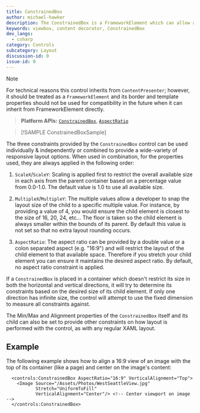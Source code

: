 ```yaml
---
title: ConstrainedBox
author: michael-hawker
description: The ConstrainedBox is a FrameworkElement which can allow a developer to constrain the aspect ration, scale, or multiple boundary alignment of its content.
keywords: viewbox, content decorator, ConstrainedBox
dev_langs:
  - csharp
category: Controls
subcategory: Layout
discussion-id: 0
issue-id: 0
---
```


> [!NOTE]
> For technical reasons this control inherits from `ContentPresenter`; however, it should be treated as a `FrameworkElement` and its border and template properties should not be used for compatibility in the future when it can inherit from FrameworkElement directly.

> **Platform APIs:** [`ConstrainedBox`](/dotnet/api/microsoft.toolkit.uwp.ui.controls.constrainedbox), [`AspectRatio`](/dotnet/api/microsoft.toolkit.uwp.ui.controls.aspectratio)

> [!SAMPLE ConstrainedBoxSample]

The three constraints provided by the `ConstrainedBox` control can be used individually & independently or combined to provide a wide-variety of responsive layout options. When used in combination, for the properties used, they are always applied in the following order:

1. `ScaleX`/`ScaleY`: Scaling is applied first to restrict the overall available size in each axis from the parent container based on a percentage value from 0.0-1.0. The default value is 1.0 to use all available size.

2. `MultipleX`/`MultipleY`: The multiple values allow a developer to snap the layout size of the child to a specific multiple value. For instance, by providing a value of 4, you would ensure the child element is closest to the size of 16, 20, 24, etc... The floor is taken so the child element is always smaller within the bounds of its parent. By default this value is not set so that no extra layout rounding occurs.

3. `AspectRatio`: The aspect ratio can be provided by a double value or a colon separated aspect (e.g. "16:9") and will restrict the layout of the child element to that available space. Therefore if you stretch your child element you can ensure it maintains the desired aspect ratio. By default, no aspect ratio constraint is applied.

If a `ConstrainedBox` is placed in a container which doesn't restrict its size in both the horizontal and vertical directions, it will try to determine its constraints based on the desired size of its child element. If only one direction has infinite size, the control will attempt to use the fixed dimension to measure all constraints against.

The Min/Max and Alignment properties of the `ConstrainedBox` itself and its child can also be set to provide other constraints on how layout is performed with the control, as with any regular XAML layout.

## Example

The following example shows how to align a 16:9 view of an image with the top of its container (like a page) and center on the image's content:

```xaml
  <controls:ConstrainedBox AspectRatio="16:9" VerticalAlignment="Top">
    <Image Source="/Assets/Photos/WestSeattleView.jpg"
           Stretch="UniformToFill"
           VerticalAlignment="Center"/> <!-- Center viewport on image -->
  </controls:ConstrainedBox>
```
